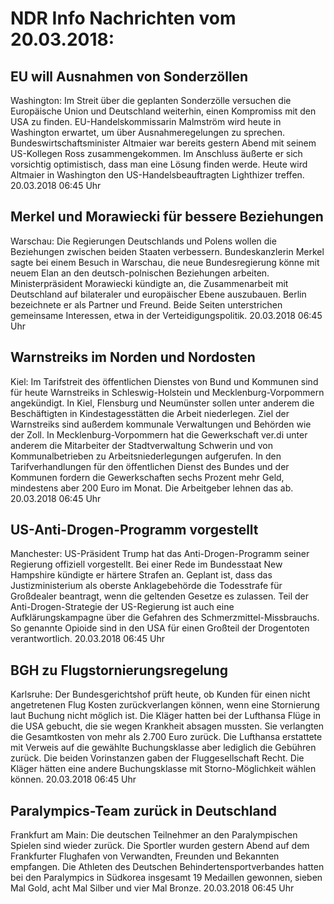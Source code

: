 # NDR Info Nachrichten vom 20.03.2018:


## EU will Ausnahmen von Sonderzöllen
Washington: Im Streit über die geplanten Sonderzölle versuchen die Europäische Union und Deutschland weiterhin, einen Kompromiss mit den USA zu finden. EU-Handelskommissarin Malmström wird heute in Washington erwartet, um über Ausnahmeregelungen zu sprechen. Bundeswirtschaftsminister Altmaier war bereits gestern Abend mit seinem US-Kollegen Ross zusammengekommen. Im Anschluss äußerte er sich vorsichtig optimistisch, dass man eine Lösung finden werde. Heute wird Altmaier in Washington den US-Handelsbeauftragten Lighthizer treffen. 20.03.2018 06:45 Uhr 

## Merkel und Morawiecki für bessere Beziehungen
Warschau: Die Regierungen Deutschlands und Polens wollen die Beziehungen zwischen beiden Staaten verbessern. Bundeskanzlerin Merkel sagte bei einem Besuch in Warschau, die neue Bundesregierung könne mit neuem Elan an den deutsch-polnischen Beziehungen arbeiten. Ministerpräsident Morawiecki kündigte an, die Zusammenarbeit mit Deutschland auf bilateraler und europäischer Ebene auszubauen. Berlin bezeichnete er als Partner und Freund. Beide Seiten unterstrichen gemeinsame Interessen, etwa in der Verteidigungspolitik. 20.03.2018 06:45 Uhr 

## Warnstreiks im Norden und Nordosten
Kiel: Im Tarifstreit des öffentlichen Dienstes von Bund und Kommunen sind für heute Warnstreiks in Schleswig-Holstein und Mecklenburg-Vorpommern angekündigt. In Kiel, Flensburg und Neumünster sollen unter anderem die Beschäftigten in Kindestagesstätten die Arbeit niederlegen. Ziel der Warnstreiks sind außerdem kommunale Verwaltungen und Behörden wie der Zoll. In Mecklenburg-Vorpommern hat die Gewerkschaft ver.di unter anderem die Mitarbeiter der Stadtverwaltung Schwerin und von Kommunalbetrieben zu Arbeitsniederlegungen aufgerufen. In den Tarifverhandlungen für den öffentlichen Dienst des Bundes und der Kommunen fordern die Gewerkschaften sechs Prozent mehr Geld, mindestens aber 200 Euro im Monat. Die Arbeitgeber lehnen das ab. 20.03.2018 06:45 Uhr 

## US-Anti-Drogen-Programm vorgestellt
Manchester: US-Präsident Trump hat das Anti-Drogen-Programm seiner Regierung offiziell vorgestellt. Bei einer Rede im Bundesstaat New Hampshire kündigte er härtere Strafen an. Geplant ist, dass das Justizministerium als oberste Anklagebehörde die Todesstrafe für Großdealer beantragt, wenn die geltenden Gesetze es zulassen. Teil der Anti-Drogen-Strategie der US-Regierung ist auch eine Aufklärungskampagne über die Gefahren des Schmerzmittel-Missbrauchs. So genannte Opioide sind in den USA für einen Großteil der Drogentoten verantwortlich. 20.03.2018 06:45 Uhr 

## BGH zu Flugstornierungsregelung
Karlsruhe: Der Bundesgerichtshof prüft heute, ob Kunden für einen nicht angetretenen Flug Kosten zurückverlangen können, wenn eine Stornierung laut Buchung nicht möglich ist. Die Kläger hatten bei der Lufthansa Flüge in die USA gebucht, die sie wegen Krankheit absagen mussten. Sie verlangten die Gesamtkosten von mehr als 2.700 Euro zurück. Die Lufthansa erstattete mit Verweis auf die gewählte Buchungsklasse aber lediglich die Gebühren zurück. Die beiden Vorinstanzen gaben der Fluggesellschaft Recht. Die Kläger hätten eine andere Buchungsklasse mit Storno-Möglichkeit wählen können. 20.03.2018 06:45 Uhr 

## Paralympics-Team zurück in Deutschland
Frankfurt am Main: Die deutschen Teilnehmer an den Paralympischen Spielen sind wieder zurück. Die Sportler wurden gestern Abend auf dem Frankfurter Flughafen von Verwandten, Freunden und Bekannten empfangen. Die Athleten des Deutschen Behindertensportverbandes hatten bei den Paralympics in Südkorea insgesamt 19 Medaillen gewonnen, sieben Mal Gold, acht Mal Silber und vier Mal Bronze. 20.03.2018 06:45 Uhr 
